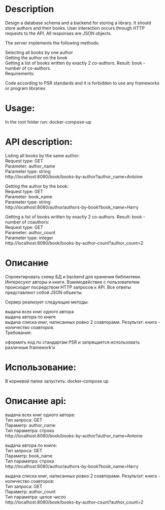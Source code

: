 # Description

Design a database schema and a backend for storing a library. It should store authors and their books. User interaction occurs through HTTP requests to the API. All responses are JSON objects.

The server implements the following methods:

Selecting all books by one author<br />
Getting the author on the book<br />
Getting a list of books written by exactly 2 co-authors. Result: book - number of co-authors.<br />
Requirements:<br />

Code according to PSR standards and
it is forbidden to use any frameworks or program libraries



# Usage:
In the root folder run:
docker-compose-up


# API description:

Listing all books by the same author:<br />
Request type: GET <br />
Parameter: author_name<br />
Parameter type: string<br />
http://localhost:8080/book/books-by-author?author_name=Antoine

Getting the author by the book:<br />
Request type: GET <br />
Parameter: book_name<br />
Parameter type: string<br />
http://localhost:8080/author/authors-by-book?book_name=Harry<br />


Getting a list of books written by exactly 2 co-authors. Result: book - number of coauthors:<br />
Request type: GET <br />
Parameter: author_count<br />
Parameter type: integer<br />
http://localhost:8080/book/books-by-author-count?author_count=2<br />




# Описание

Спроектировать схему БД и backend для хранения библиотеки. Интересуют авторы и книги. Взаимодействие с пользователем происходит посредством HTTP запросов к API. Все ответы представляют собой JSON объекты.

Сервер реализует следующие методы:

выдача всех книг одного автора<br />
выдача автора по книге<br />
выдача списка книг, написанных ровно 2 соавторами. Результат: книга - количество соавторов.<br />
Требования:<br />

оформить код по стандартам PSR и
запрещается использовать различные framework’и


# Использование:
В корневой папке запустить:
docker-compose up

# Описание api:

выдача всех книг одного автора:<br />
Тип запроса: GET <br />
Параметр: author_name<br />
Тип параметра: строка<br />
http://localhost:8080/book/books-by-author?author_name=Antoine

выдача автора по книге:<br />
Тип запроса: GET <br />
Параметр: book_name<br />
Тип параметра: строка<br />
http://localhost:8080/author/authors-by-book?book_name=Harry<br />


выдача списка книг, написанных ровно 2 соавторами. Результат: книга - количество соавторов:<br />
Тип запроса: GET <br />
Параметр: author_count<br />
Тип параметра: целое число<br />
http://localhost:8080/book/books-by-author-count?author_count=2<br />

